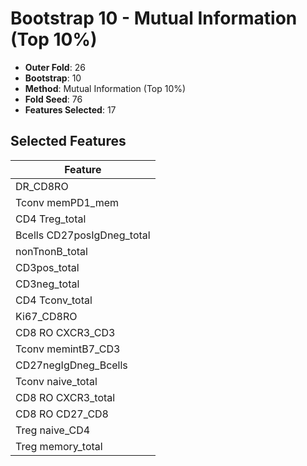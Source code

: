 # Bootstrap 10 - Mutual Information (Top 10%)

- **Outer Fold**: 26
- **Bootstrap**: 10
- **Method**: Mutual Information (Top 10%)
- **Fold Seed**: 76
- **Features Selected**: 17

## Selected Features

| Feature |
|---------|
| DR_CD8RO |
| Tconv memPD1_mem |
| CD4 Treg_total |
| Bcells CD27posIgDneg_total |
| nonTnonB_total |
| CD3pos_total |
| CD3neg_total |
| CD4 Tconv_total |
| Ki67_CD8RO |
| CD8 RO CXCR3_CD3 |
| Tconv memintB7_CD3 |
| CD27negIgDneg_Bcells |
| Tconv naive_total |
| CD8 RO CXCR3_total |
| CD8 RO CD27_CD8 |
| Treg naive_CD4 |
| Treg memory_total |
